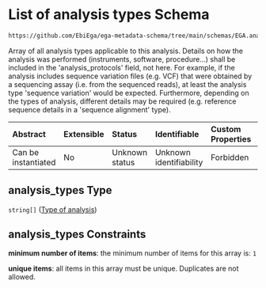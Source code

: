 # List of analysis types Schema

```txt
https://github.com/EbiEga/ega-metadata-schema/tree/main/schemas/EGA.analysis.json#/properties/analysis_type_specifications/properties/analysis_types
```

Array of all analysis types applicable to this analysis. Details on how the analysis was performed (instruments, software, procedure...) shall be included in the 'analysis\_protocols' field, not here. For example, if the analysis includes sequence variation files (e.g. VCF) that were obtained by a sequencing assay (i.e. from the sequenced reads), at least the analysis type 'sequence variation' would be expected. Furthermore, depending on the types of analysis, different details may be required (e.g. reference sequence details in a 'sequence alignment' type).

| Abstract            | Extensible | Status         | Identifiable            | Custom Properties | Additional Properties | Access Restrictions | Defined In                                                                       |
| :------------------ | :--------- | :------------- | :---------------------- | :---------------- | :-------------------- | :------------------ | :------------------------------------------------------------------------------- |
| Can be instantiated | No         | Unknown status | Unknown identifiability | Forbidden         | Forbidden             | none                | [EGA.analysis.json\*](../../../schemas/EGA.analysis.json "open original schema") |

## analysis\_types Type

`string[]` ([Type of analysis](ega-10-properties-analysis-type-specifications-properties-list-of-analysis-types-type-of-analysis.md))

## analysis\_types Constraints

**minimum number of items**: the minimum number of items for this array is: `1`

**unique items**: all items in this array must be unique. Duplicates are not allowed.

